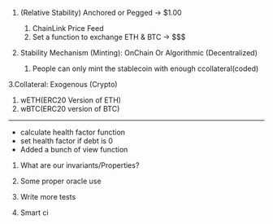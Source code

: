 1. (Relative Stability) Anchored or Pegged -> $1.00
    1. ChainLink Price Feed
    2. Set a function to exchange ETH & BTC -> $$$

2. Stability Mechanism (Minting): OnChain Or Algorithmic (Decentralized)
    1. People can only mint the stablecoin with enough ccollateral(coded)

3.Collateral: Exogenous (Crypto)

 1. wETH(ERC20 Version of ETH)
 2. wBTC(ERC20 version of BTC)



 --------------------------

 - calculate health factor function
 - set health factor if debt is 0
 - Added a bunch of view function


 1. What are our invariants/Properties?
 
 1. Some proper oracle use
 2. Write more tests
 3. Smart ci